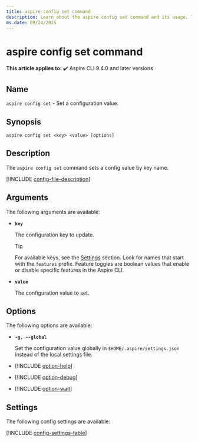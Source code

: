 ```yaml
---
title: aspire config set command
description: Learn about the aspire config set command and its usage. This command sets an Aspire CLI config value by key name.
ms.date: 09/24/2025
---
```

# aspire config set command

**This article applies to:** ✔️ Aspire CLI 9.4.0 and later versions

## Name

`aspire config set` - Set a configuration value.

## Synopsis

```Command
aspire config set <key> <value> [options]
```

## Description

The `aspire config set` command sets a config value by key name.

[!INCLUDE [config-file-description](includes/config-file-description.md)]

## Arguments

The following arguments are available:

- **`key`**

  The configuration key to update.

  > [!TIP]
  > For available keys, see the [Settings](#settings) section. Look for names that start with the `features` prefix. Feature toggles are boolean values that enable or disable specific features in the Aspire CLI.

- **`value`**

  The configuration value to set.

## Options

The following options are available:

- **`-g, --global`**

  Set the configuration value globally in `$HOME/.aspire/settings.json` instead of the local settings file.

- [!INCLUDE [option-help](includes/option-help.md)]

- [!INCLUDE [option-debug](includes/option-debug.md)]

- [!INCLUDE [option-wait](includes/option-wait.md)]

## Settings

The following config settings are available:

[!INCLUDE [config-settings-table](includes/config-settings-table.md)]
